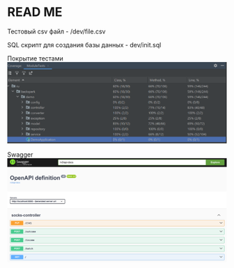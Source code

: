 # READ ME
Тестовый csv файл - /dev/file.csv

SQL скрипт для создания базы данных - dev/init.sql

Покрытие тестами
![img.png](dev/image/tests_coverage.png)

Swagger
![img.png](dev/image/swagger.png)
